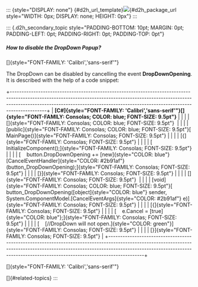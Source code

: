 ::: {style="DISPLAY: none"}
[](ms-xhelp:///?Id=d2h_url_template){#d2h_url_template}![](!package_url!){#d2h_package_url style="WIDTH: 0px; DISPLAY: none; HEIGHT: 0px"}
:::

::: {.d2h_secondary_topic style="PADDING-BOTTOM: 10pt; MARGIN: 0pt; PADDING-LEFT: 0pt; PADDING-RIGHT: 0pt; PADDING-TOP: 0pt"}
##### How to disable the DropDown Popup?

[]{style="FONT-FAMILY: 'Calibri','sans-serif'"} 

The DropDown can be disabled by cancelling the event **DropDownOpening**. It is described with the help of a code snippet:

+---------------------------------------------------------------------------------------------------------------------------------------------------------------------------------------------------------------------------------------------------------+
| **[C#]{style="FONT-FAMILY: 'Calibri','sans-serif'"}[]{style="FONT-FAMILY: Consolas; COLOR: blue; FONT-SIZE: 9.5pt"}**                                                                                                                                   |
|                                                                                                                                                                                                                                                         |
| []{style="FONT-FAMILY: Consolas; COLOR: blue; FONT-SIZE: 9.5pt"}                                                                                                                                                                                        |
|                                                                                                                                                                                                                                                         |
| [public]{style="FONT-FAMILY: Consolas; COLOR: blue; FONT-SIZE: 9.5pt"}[ MainPage()]{style="FONT-FAMILY: Consolas; FONT-SIZE: 9.5pt"}                                                                                                                    |
|                                                                                                                                                                                                                                                         |
| [{]{style="FONT-FAMILY: Consolas; FONT-SIZE: 9.5pt"}                                                                                                                                                                                                    |
|                                                                                                                                                                                                                                                         |
| [    InitializeComponent();]{style="FONT-FAMILY: Consolas; FONT-SIZE: 9.5pt"}                                                                                                                                                                           |
|                                                                                                                                                                                                                                                         |
| [    button.DropDownOpening += [new]{style="COLOR: blue"} [CancelEventHandler]{style="COLOR: #2b91af"}(button_DropDownOpening);]{style="FONT-FAMILY: Consolas; FONT-SIZE: 9.5pt"}                                                                       |
|                                                                                                                                                                                                                                                         |
| [}]{style="FONT-FAMILY: Consolas; FONT-SIZE: 9.5pt"}                                                                                                                                                                                                    |
|                                                                                                                                                                                                                                                         |
| []{style="FONT-FAMILY: Consolas; FONT-SIZE: 9.5pt"}                                                                                                                                                                                                     |
|                                                                                                                                                                                                                                                         |
| [void]{style="FONT-FAMILY: Consolas; COLOR: blue; FONT-SIZE: 9.5pt"}[ button_DropDownOpening([object]{style="COLOR: blue"} sender, System.ComponentModel.[CancelEventArgs]{style="COLOR: #2b91af"} e)]{style="FONT-FAMILY: Consolas; FONT-SIZE: 9.5pt"} |
|                                                                                                                                                                                                                                                         |
| [{]{style="FONT-FAMILY: Consolas; FONT-SIZE: 9.5pt"}                                                                                                                                                                                                    |
|                                                                                                                                                                                                                                                         |
| [    e.Cancel = [true]{style="COLOR: blue"};]{style="FONT-FAMILY: Consolas; FONT-SIZE: 9.5pt"}                                                                                                                                                          |
|                                                                                                                                                                                                                                                         |
| [    [//DropDown will not open.]{style="COLOR: green"}]{style="FONT-FAMILY: Consolas; FONT-SIZE: 9.5pt"}                                                                                                                                                |
|                                                                                                                                                                                                                                                         |
| [}]{style="FONT-FAMILY: Consolas; FONT-SIZE: 9.5pt"}                                                                                                                                                                                                    |
+---------------------------------------------------------------------------------------------------------------------------------------------------------------------------------------------------------------------------------------------------------+

[]{style="FONT-FAMILY: 'Calibri','sans-serif'"} 

[]{#related-topics}
:::
